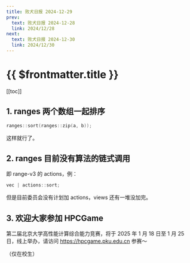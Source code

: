 ```yaml
---
title: 败犬日报 2024-12-29
prev:
  text: 败犬日报 2024-12-28
  link: 2024/12/28
next:
  text: 败犬日报 2024-12-30
  link: 2024/12/30
---
```


# {{ $frontmatter.title }}

[[toc]]

## 1. ranges 两个数组一起排序

```cpp
ranges::sort(ranges::zip(a, b));
```

这样就行了。

## 2. ranges 目前没有算法的链式调用

即 range-v3 的 actions，例：

```cpp
vec | actions::sort;
```

但是目前委员会没有计划加 actions，views 还有一堆没加完。

## 3. 欢迎大家参加 HPCGame

第二届北京大学高性能计算综合能力竞赛，将于 2025 年 1 月 18 日至 1 月 25 日，线上举办，请访问 <https://hpcgame.pku.edu.cn> 参赛～

（仅在校生）
